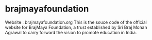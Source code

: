 # brajmayafoundation
Website : brajmayafoundation.org
This is the souce code of the official website for BrajMaya Foundation, a trust established by Sri Braj Mohan Agrawal to carry forward the vision to promote education in India.

